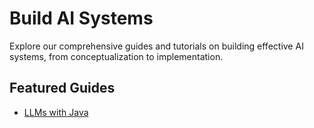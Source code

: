 # Build AI Systems

Explore our comprehensive guides and tutorials on building effective AI systems, from conceptualization to implementation.

## Featured Guides

- [LLMs with Java](/build/java/) 